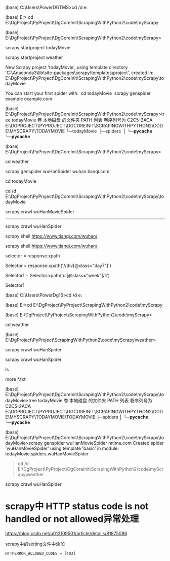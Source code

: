 (base) C:\Users\PowerDGTMS>cd /d e:



(base) E:\> cd E:\DgProject\PyProject\DgCoreInit\ScrapingWithPython2\code\myScrapy



(base) E:\DgProject\PyProject\DgCoreInit\ScrapingWithPython2\code\myScrapy>

scrapy startproject todayMovie

scrapy startproject weather

New Scrapy project 'todayMovie', using template directory 'C:\\Anaconda3\\lib\\site-packages\\scrapy\\templates\\project', created in:
​    E:\DgProject\PyProject\DgCoreInit\ScrapingWithPython2\code\myScrapy\todayMovie



You can start your first spider with:
​    cd todayMovie
​    scrapy genspider example example.com



(base) E:\DgProject\PyProject\DgCoreInit\ScrapingWithPython2\code\myScrapy>tree todayMovie
卷 本地磁盘 的文件夹 PATH 列表
卷序列号为 C2C5-2ACA
E:\DGPROJECT\PYPROJECT\DGCOREINIT\SCRAPINGWITHPYTHON2\CODE\MYSCRAPY\TODAYMOVIE
└─todayMovie
​    ├─spiders
​    │  └─__pycache__
​    └─__pycache__



(base) E:\DgProject\PyProject\DgCoreInit\ScrapingWithPython2\code\myScrapy>

cd weather

scrapy genspider wuHanSpider wuhan.tianqi.com

cd todayMovie

cd /d E:\DgProject\PyProject\DgCoreInit\ScrapingWithPython2\code\myScrapy\todayMovie

scrapy crawl wuHanMovieSpider

---



scrapy crawl wuHanSpider

scrapy shell https://www.tianqi.com/wuhan/



scrapy shell https://www.tianqi.com/wuhan/

selector = response.xpath

Selector = response.xpath('//div[@class="day7"]')

Selector1 = Selector.xpath('ul[@class="week"]/li')

Selector1 

(base) C:\Users\PowerDg16>cd /d e:

(base) E:\>cd   E:\DgProject\PyProject\ScrapingWithPython2\code\myScrapy

(base) E:\DgProject\PyProject\ScrapingWithPython2\code\myScrapy>

cd  weather

(base) E:\DgProject\PyProject\ScrapingWithPython2\code\myScrapy\weather>

scrapy crawl wuHanSpider

scrapy crawl wuHanSpider

ls

more *.txt





(base) E:\DgProject\PyProject\DgCoreInit\ScrapingWithPython2\code\myScrapy\todayMovie>tree todayMovie
卷 本地磁盘 的文件夹 PATH 列表
卷序列号为 C2C5-2ACA
E:\DGPROJECT\PYPROJECT\DGCOREINIT\SCRAPINGWITHPYTHON2\CODE\MYSCRAPY\TODAYMOVIE\TODAYMOVIE
├─spiders
│  └─__pycache__
└─__pycache__



(base) E:\DgProject\PyProject\DgCoreInit\ScrapingWithPython2\code\myScrapy\todayMovie>scrapy genspider wuHanMovieSpider mtime.com
Created spider 'wuHanMovieSpider' using template 'basic' in module:
  todayMovie.spiders.wuHanMovieSpider



> cd /d E:\DgProject\PyProject\DgCoreInit\ScrapingWithPython2\code\myScrapy\weather



scrapy  crawl wuHanSpider



# scrapy中 HTTP status code is not handled or not allowed异常处理

https://blog.csdn.net/u013109501/article/details/81875086

scrapy中的setting文件中添加

```
HTTPERROR_ALLOWED_CODES = [403]
```